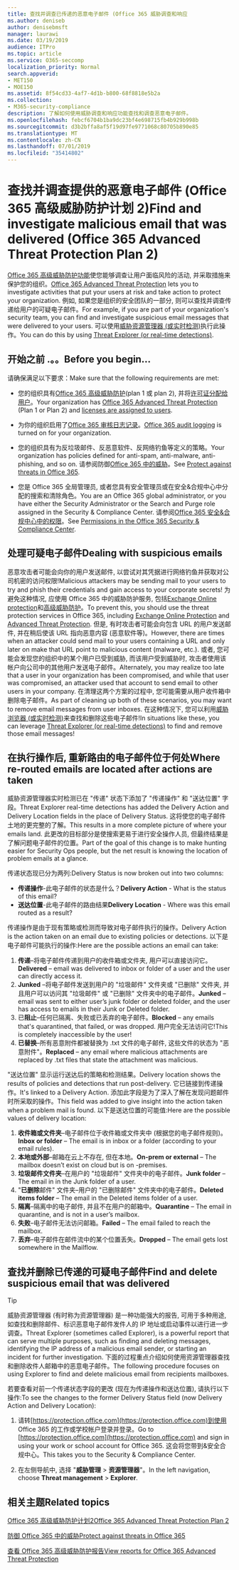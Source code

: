 ```yaml
---
title: 查找并调查已传递的恶意电子邮件 (Office 365 威胁调查和响应
ms.author: deniseb
author: denisebmsft
manager: laurawi
ms.date: 03/19/2019
audience: ITPro
ms.topic: article
ms.service: O365-seccomp
localization_priority: Normal
search.appverid:
- MET150
- MOE150
ms.assetid: 8f54cd33-4af7-4d1b-b800-68f8818e5b2a
ms.collection:
- M365-security-compliance
description: 了解如何使用威胁调查和响应功能查找和调查恶意电子邮件。
ms.openlocfilehash: febcf6704b1ba9dc23bf4e698715fb4b929b998b
ms.sourcegitcommit: d3b2bffa8af5f19d97fe9771068c80705b890e85
ms.translationtype: MT
ms.contentlocale: zh-CN
ms.lasthandoff: 07/01/2019
ms.locfileid: "35414802"
---
```

# <a name="find-and-investigate-malicious-email-that-was-delivered-office-365-advanced-threat-protection-plan-2"></a><span data-ttu-id="14e74-103">查找并调查提供的恶意电子邮件 (Office 365 高级威胁防护计划 2)</span><span class="sxs-lookup"><span data-stu-id="14e74-103">Find and investigate malicious email that was delivered (Office 365 Advanced Threat Protection Plan 2)</span></span>

<span data-ttu-id="14e74-104">[Office 365 高级威胁防护功能](office-365-atp.md)使您能够调查让用户面临风险的活动, 并采取措施来保护您的组织。</span><span class="sxs-lookup"><span data-stu-id="14e74-104">[Office 365 Advanced Threat Protection](office-365-atp.md) lets you to investigate activities that put your users at risk and take action to protect your organization.</span></span> <span data-ttu-id="14e74-105">例如, 如果您是组织的安全团队的一部分, 则可以查找并调查传递给用户的可疑电子邮件。</span><span class="sxs-lookup"><span data-stu-id="14e74-105">For example, if you are part of your organization's security team, you can find and investigate suspicious email messages that were delivered to your users.</span></span> <span data-ttu-id="14e74-106">可以使用[威胁资源管理器 (或实时检测)](threat-explorer.md)执行此操作。</span><span class="sxs-lookup"><span data-stu-id="14e74-106">You can do this by using [Threat Explorer (or real-time detections)](threat-explorer.md).</span></span>
  
## <a name="before-you-begin"></a><span data-ttu-id="14e74-107">开始之前 .。。</span><span class="sxs-lookup"><span data-stu-id="14e74-107">Before you begin...</span></span>

<span data-ttu-id="14e74-108">请确保满足以下要求：</span><span class="sxs-lookup"><span data-stu-id="14e74-108">Make sure that the following requirements are met:</span></span>
  
- <span data-ttu-id="14e74-109">您的组织具有[Office 365 高级威胁防护](office-365-atp.md)(plan 1 或 plan 2), 并将[许可证分配给用户](https://docs.microsoft.com/en-us/office365/admin/subscriptions-and-billing/assign-licenses-to-users)。</span><span class="sxs-lookup"><span data-stu-id="14e74-109">Your organization has [Office 365 Advanced Threat Protection](office-365-atp.md) (Plan 1 or Plan 2) and [licenses are assigned to users](https://docs.microsoft.com/en-us/office365/admin/subscriptions-and-billing/assign-licenses-to-users).</span></span>
    
- <span data-ttu-id="14e74-110">为你的组织启用了[Office 365 审核日志记录](turn-audit-log-search-on-or-off.md)。</span><span class="sxs-lookup"><span data-stu-id="14e74-110">[Office 365 audit logging](turn-audit-log-search-on-or-off.md) is turned on for your organization.</span></span> 
    
- <span data-ttu-id="14e74-111">您的组织具有为反垃圾邮件、反恶意软件、反网络钓鱼等定义的策略。</span><span class="sxs-lookup"><span data-stu-id="14e74-111">Your organization has policies defined for anti-spam, anti-malware, anti-phishing, and so on.</span></span> <span data-ttu-id="14e74-112">请参阅防御[Office 365 中的威胁](protect-against-threats.md)。</span><span class="sxs-lookup"><span data-stu-id="14e74-112">See [Protect against threats in Office 365](protect-against-threats.md).</span></span>
    
- <span data-ttu-id="14e74-113">您是 Office 365 全局管理员, 或者您具有安全管理员或在安全&amp;合规中心中分配的搜索和清除角色。</span><span class="sxs-lookup"><span data-stu-id="14e74-113">You are an Office 365 global administrator, or you have either the Security Administrator or the Search and Purge role assigned in the Security &amp; Compliance Center.</span></span> <span data-ttu-id="14e74-114">请参阅[Office 365 安全&amp;合规中心中的权限](permissions-in-the-security-and-compliance-center.md)。</span><span class="sxs-lookup"><span data-stu-id="14e74-114">See [Permissions in the Office 365 Security &amp; Compliance Center](permissions-in-the-security-and-compliance-center.md).</span></span>
    
## <a name="dealing-with-suspicious-emails"></a><span data-ttu-id="14e74-115">处理可疑电子邮件</span><span class="sxs-lookup"><span data-stu-id="14e74-115">Dealing with suspicious emails</span></span>

<span data-ttu-id="14e74-116">恶意攻击者可能会向你的用户发送邮件, 以尝试对其凭据进行网络钓鱼并获取对公司机密的访问权限!</span><span class="sxs-lookup"><span data-stu-id="14e74-116">Malicious attackers may be sending mail to your users to try and phish their credentials and gain access to your corporate secrets!</span></span> <span data-ttu-id="14e74-117">为避免这种情况, 应使用 Office 365 中的威胁防护服务, 包括[Exchange Online protection](eop/exchange-online-protection-overview.md)和[高级威胁防护](office-365-atp.md)。</span><span class="sxs-lookup"><span data-stu-id="14e74-117">To prevent this, you should use the threat protection services in Office 365, including [Exchange Online Protection](eop/exchange-online-protection-overview.md) and [Advanced Threat Protection](office-365-atp.md).</span></span> <span data-ttu-id="14e74-118">但是, 有时攻击者可能会向包含 URL 的用户发送邮件, 并在稍后使该 URL 指向恶意内容 (恶意软件等)。</span><span class="sxs-lookup"><span data-stu-id="14e74-118">However, there are times when an attacker could send mail to your users containing a URL and only later on make that URL point to malicious content (malware, etc.).</span></span> <span data-ttu-id="14e74-119">或者, 您可能会发现您的组织中的某个用户已受到威胁, 而该用户受到威胁时, 攻击者使用该帐户向公司中的其他用户发送电子邮件。</span><span class="sxs-lookup"><span data-stu-id="14e74-119">Alternately, you may realize too late that a user in your organization has been compromised, and while that user was compromised, an attacker used that account to send email to other users in your company.</span></span> <span data-ttu-id="14e74-120">在清理这两个方案的过程中, 您可能需要从用户收件箱中删除电子邮件。</span><span class="sxs-lookup"><span data-stu-id="14e74-120">As part of cleaning up both of these scenarios, you may want to remove email messages from user inboxes.</span></span> <span data-ttu-id="14e74-121">在这种情况下, 您可以利用[威胁浏览器 (或实时检测)](threat-explorer.md)来查找和删除这些电子邮件!</span><span class="sxs-lookup"><span data-stu-id="14e74-121">In situations like these, you can leverage [Threat Explorer (or real-time detections)](threat-explorer.md) to find and remove those email messages!</span></span>

## <a name="where-re-routed-emails-are-located-after-actions-are-taken"></a><span data-ttu-id="14e74-122">在执行操作后, 重新路由的电子邮件位于何处</span><span class="sxs-lookup"><span data-stu-id="14e74-122">Where re-routed emails are located after actions are taken</span></span>

<span data-ttu-id="14e74-123">威胁资源管理器实时检测已在 "传递" 状态下添加了 "传递操作" 和 "送达位置" 字段。</span><span class="sxs-lookup"><span data-stu-id="14e74-123">Threat Explorer real-time detections has added the Delivery Action and Delivery Location fields in the place of Delivery Status.</span></span> <span data-ttu-id="14e74-124">这将使您的电子邮件土地的更完整的了解。</span><span class="sxs-lookup"><span data-stu-id="14e74-124">This results in a more complete picture of where your emails land.</span></span> <span data-ttu-id="14e74-125">此更改的目标部分是使搜索更易于进行安全操作人员, 但最终结果是了解问题电子邮件的位置。</span><span class="sxs-lookup"><span data-stu-id="14e74-125">Part of the goal of this change is to make hunting easier for Security Ops people, but the net result is knowing the location of problem emails at a glance.</span></span>

<span data-ttu-id="14e74-126">传递状态现已分为两列:</span><span class="sxs-lookup"><span data-stu-id="14e74-126">Delivery Status is now broken out into two columns:</span></span>

- <span data-ttu-id="14e74-127">**传递操作**-此电子邮件的状态是什么？</span><span class="sxs-lookup"><span data-stu-id="14e74-127">**Delivery Action** - What is the status of this email?</span></span>
- <span data-ttu-id="14e74-128">**送达位置**-此电子邮件的路由结果</span><span class="sxs-lookup"><span data-stu-id="14e74-128">**Delivery Location** - Where was this email routed as a result?</span></span>

<span data-ttu-id="14e74-129">传递操作是由于现有策略或检测而导致对电子邮件执行的操作。</span><span class="sxs-lookup"><span data-stu-id="14e74-129">Delivery Action is the action taken on an email due to existing policies or detections.</span></span> <span data-ttu-id="14e74-130">以下是电子邮件可能执行的操作:</span><span class="sxs-lookup"><span data-stu-id="14e74-130">Here are the possible actions an email can take:</span></span>

1. <span data-ttu-id="14e74-131">**传递**–将电子邮件传递到用户的收件箱或文件夹, 用户可以直接访问它。</span><span class="sxs-lookup"><span data-stu-id="14e74-131">**Delivered** – email was delivered to inbox or folder of a user and the user can directly access it.</span></span>
2. <span data-ttu-id="14e74-132">**Junked** –将电子邮件发送到用户的 "垃圾邮件" 文件夹或 "已删除" 文件夹, 并且用户可以访问其 "垃圾邮件" 或 "已删除" 文件夹中的电子邮件。</span><span class="sxs-lookup"><span data-stu-id="14e74-132">**Junked** – email was sent to either user’s junk folder or deleted folder, and the user has access to emails in their Junk or Deleted folder.</span></span>
3. <span data-ttu-id="14e74-133">已**阻止**–任何已隔离、失败或已丢弃的电子邮件。</span><span class="sxs-lookup"><span data-stu-id="14e74-133">**Blocked** – any emails that's quarantined, that  failed, or was dropped.</span></span> <span data-ttu-id="14e74-134">用户完全无法访问它!</span><span class="sxs-lookup"><span data-stu-id="14e74-134">This is completely inaccessible by the user!</span></span>
4. <span data-ttu-id="14e74-135">**已替换**–所有恶意附件都被替换为 .txt 文件的电子邮件, 这些文件的状态为 "恶意附件"。</span><span class="sxs-lookup"><span data-stu-id="14e74-135">**Replaced** – any email where malicious attachments are replaced by .txt files that state the attachment was malicious.</span></span>
 
<span data-ttu-id="14e74-136">"送达位置" 显示运行送达后的策略和检测结果。</span><span class="sxs-lookup"><span data-stu-id="14e74-136">Delivery location shows the results of policies and detections that run post-delivery.</span></span> <span data-ttu-id="14e74-137">它已链接到传递操作。</span><span class="sxs-lookup"><span data-stu-id="14e74-137">It's linked to a Delivery Action.</span></span> <span data-ttu-id="14e74-138">添加此字段是为了深入了解在发现问题邮件时所采取的操作。</span><span class="sxs-lookup"><span data-stu-id="14e74-138">This field was added to give insight into the action taken when a problem mail is found.</span></span> <span data-ttu-id="14e74-139">以下是送达位置的可能值:</span><span class="sxs-lookup"><span data-stu-id="14e74-139">Here are the possible values of delivery location:</span></span>

1. <span data-ttu-id="14e74-140">**收件箱或文件夹**–电子邮件位于收件箱或文件夹中 (根据您的电子邮件规则)。</span><span class="sxs-lookup"><span data-stu-id="14e74-140">**Inbox or folder** – The email is in inbox or a folder (according to your email rules).</span></span>
2. <span data-ttu-id="14e74-141">**本地或外部**–邮箱在云上不存在, 但在本地。</span><span class="sxs-lookup"><span data-stu-id="14e74-141">**On-prem or external** – The mailbox doesn’t exist on cloud but is on -premises.</span></span>
3. <span data-ttu-id="14e74-142">**垃圾邮件文件夹**–在用户的 "垃圾邮件" 文件夹中的电子邮件。</span><span class="sxs-lookup"><span data-stu-id="14e74-142">**Junk folder** – The email in in the Junk folder of a user.</span></span>
4. <span data-ttu-id="14e74-143">"**已删除**邮件" 文件夹–用户的 "已删除邮件" 文件夹中的电子邮件。</span><span class="sxs-lookup"><span data-stu-id="14e74-143">**Deleted items folder** – The email in the Deleted items folder of a user.</span></span>
5. <span data-ttu-id="14e74-144">**隔离**–隔离中的电子邮件, 并且不在用户的邮箱中。</span><span class="sxs-lookup"><span data-stu-id="14e74-144">**Quarantine** – The email in quarantine, and is not in a user’s mailbox.</span></span>
6. <span data-ttu-id="14e74-145">**失败**–电子邮件无法访问邮箱。</span><span class="sxs-lookup"><span data-stu-id="14e74-145">**Failed** – The email failed to reach the mailbox.</span></span>
7. <span data-ttu-id="14e74-146">**丢弃**–电子邮件在邮件流中的某个位置丢失。</span><span class="sxs-lookup"><span data-stu-id="14e74-146">**Dropped** – The email gets lost somewhere in the Mailflow.</span></span>
  
## <a name="find-and-delete-suspicious-email-that-was-delivered"></a><span data-ttu-id="14e74-147">查找并删除已传递的可疑电子邮件</span><span class="sxs-lookup"><span data-stu-id="14e74-147">Find and delete suspicious email that was delivered</span></span>

> [!TIP]
> <span data-ttu-id="14e74-148">威胁资源管理器 (有时称为资源管理器) 是一种功能强大的报告, 可用于多种用途, 如查找和删除邮件、标识恶意电子邮件发件人的 IP 地址或启动事件以进行进一步调查。</span><span class="sxs-lookup"><span data-stu-id="14e74-148">Threat Explorer (sometimes called Explorer), is a powerful report that can serve multiple purposes, such as finding and deleting messages, identifying the IP address of a malicious email sender, or starting an incident for further investigation.</span></span> <span data-ttu-id="14e74-149">下面的过程重点介绍如何使用资源管理器查找和删除收件人邮箱中的恶意电子邮件。</span><span class="sxs-lookup"><span data-stu-id="14e74-149">The following procedure focuses on using Explorer to find and delete malicious email from recipients mailboxes.</span></span>

<span data-ttu-id="14e74-150">若要查看对前一个传递状态字段的更改 (现在为传递操作和送达位置), 请执行以下操作:</span><span class="sxs-lookup"><span data-stu-id="14e74-150">To see the changes to the former Delivery Status field (now Delivery Action and Delivery Location):</span></span> 

1. <span data-ttu-id="14e74-151">请转[https://protection.office.com](https://protection.office.com)到使用 Office 365 的工作或学校帐户登录并登录。</span><span class="sxs-lookup"><span data-stu-id="14e74-151">Go to [https://protection.office.com](https://protection.office.com) and sign in using your work or school account for Office 365.</span></span> <span data-ttu-id="14e74-152">这会将您带到&amp;安全合规中心。</span><span class="sxs-lookup"><span data-stu-id="14e74-152">This takes you to the Security &amp; Compliance Center.</span></span> 
    
2. <span data-ttu-id="14e74-153">在左侧导航中, 选择 "**威胁管理** \> **资源管理器**"。</span><span class="sxs-lookup"><span data-stu-id="14e74-153">In the left navigation, choose **Threat management** \> **Explorer**.</span></span>
<!--Comment>
![Threat Explorer with Delivery Action and Delivery Location fields.](media/ThreatExFields.PNG)

    
3. In the View menu, choose **All email**.<br/>![Use the View menu to choose between Email and Content reports](media/d39013ff-93b6-42f6-bee5-628895c251c2.png)
  
4. Notice the labels that appear in the report, such as **Delivered**, **Unknown**, or **Delivered to junk**.<br/>![Threat Explorer showing data for all email](media/208826ed-a85e-446f-b276-b5fdc312fbcb.png)<br/>(Depending on the actions that were taken on email messages for your organization, you might see additional labels, such as **Blocked** or **Replaced**.)
    
5. In the report, choose **Delivered** to view only emails that ended up in users' inboxes.<br/>![Clicking "Delivered to junk" removes that data from view](media/e6fb2e47-461e-4f6f-8c65-c331bd858758.png)
  
6. Below the chart, review the **Email** list below the chart.<br/>![Below the chart, view a list of email messages that were detected](media/dfb60590-1236-499d-97da-86c68621e2bc.png)
  
7. In the list, choose an item to view more details about that email message. For example, you can click the subject line to view information about the sender, recipients, attachments, and other similar email messages.<br/>![You can view additional information about an item, including details and any attachments](media/5a5707c3-d62a-4610-ae7b-900fff8708b2.png)
  
8. After viewing information about email messages, select one or more items in the list to activate **+ Actions**.
    
9. Use the **+ Actions** list to apply an action, such as **Move to deleted** items. This will delete the selected messages from the recipients' mailboxes.<br/>![When you select one or more email messages, you can choose from several available actions](media/ef12e10c-60a7-4f66-8f76-68d77ae26de1.png)
  
-->
## <a name="related-topics"></a><span data-ttu-id="14e74-154">相关主题</span><span class="sxs-lookup"><span data-stu-id="14e74-154">Related topics</span></span>

[<span data-ttu-id="14e74-155">Office 365 高级威胁防护计划2</span><span class="sxs-lookup"><span data-stu-id="14e74-155">Office 365 Advanced Threat Protection Plan 2</span></span>](office-365-ti.md)
  
[<span data-ttu-id="14e74-156">防御 Office 365 中的威胁</span><span class="sxs-lookup"><span data-stu-id="14e74-156">Protect against threats in Office 365</span></span>](protect-against-threats.md)
  
[<span data-ttu-id="14e74-157">查看 Office 365 高级威胁防护报告</span><span class="sxs-lookup"><span data-stu-id="14e74-157">View reports for Office 365 Advanced Threat Protection</span></span>](view-reports-for-atp.md)
  

